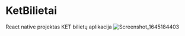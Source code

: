 # KetBilietai
React native projektas
KET bilietų aplikacija
![Screenshot_1645184403](https://user-images.githubusercontent.com/60687269/154676733-29acc35f-4d43-4eaa-b5f2-e40a197a4f89.png)
